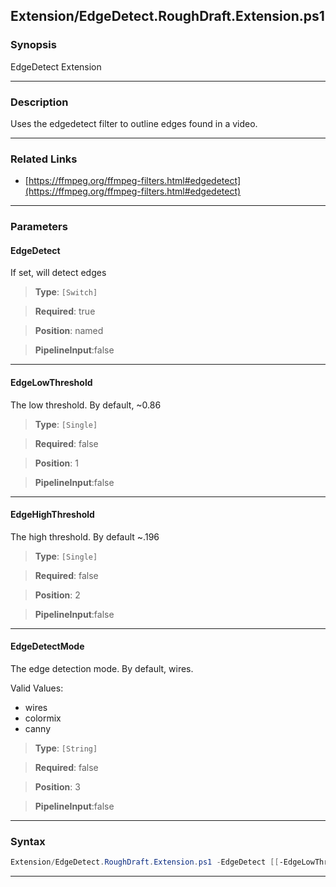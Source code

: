 
Extension/EdgeDetect.RoughDraft.Extension.ps1
---------------------------------------------
### Synopsis
EdgeDetect Extension

---
### Description

Uses the edgedetect filter to outline edges found in a video.

---
### Related Links
* [https://ffmpeg.org/ffmpeg-filters.html#edgedetect](https://ffmpeg.org/ffmpeg-filters.html#edgedetect)



---
### Parameters
#### **EdgeDetect**

If set, will detect edges



> **Type**: ```[Switch]```

> **Required**: true

> **Position**: named

> **PipelineInput**:false



---
#### **EdgeLowThreshold**

The low threshold.  By default, ~0.86



> **Type**: ```[Single]```

> **Required**: false

> **Position**: 1

> **PipelineInput**:false



---
#### **EdgeHighThreshold**

The high threshold.  By default ~.196



> **Type**: ```[Single]```

> **Required**: false

> **Position**: 2

> **PipelineInput**:false



---
#### **EdgeDetectMode**

The edge detection mode.  By default, wires.



Valid Values:

* wires
* colormix
* canny



> **Type**: ```[String]```

> **Required**: false

> **Position**: 3

> **PipelineInput**:false



---
### Syntax
```PowerShell
Extension/EdgeDetect.RoughDraft.Extension.ps1 -EdgeDetect [[-EdgeLowThreshold] <Single>] [[-EdgeHighThreshold] <Single>] [[-EdgeDetectMode] <String>] [<CommonParameters>]
```
---




